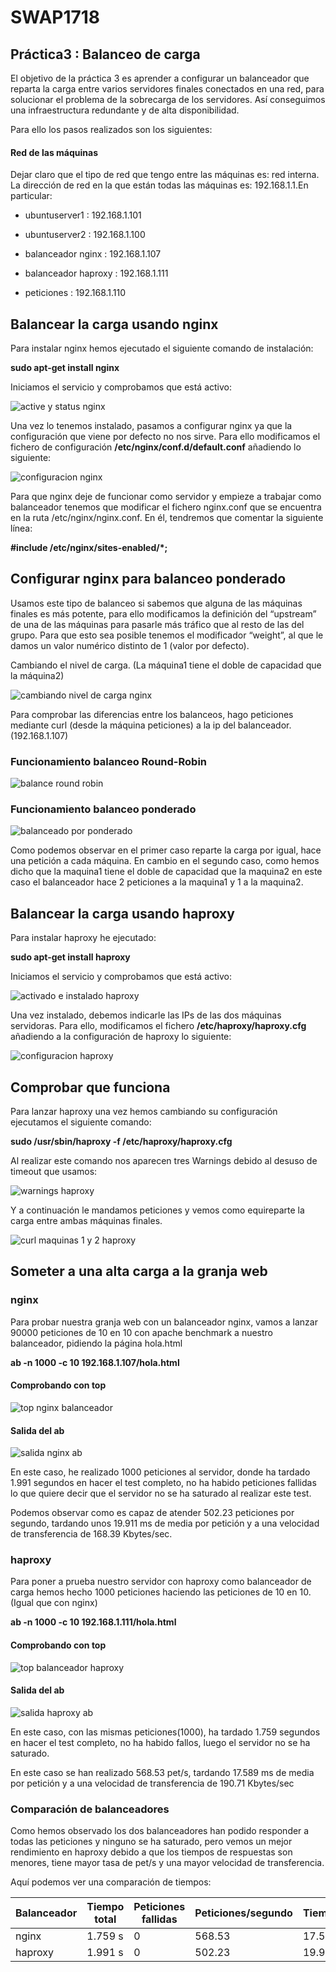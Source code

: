 # SWAP1718
## Práctica3 : Balanceo de carga

El objetivo de la práctica 3 es aprender a configurar un balanceador que reparta la carga entre varios servidores finales conectados en una red, para solucionar el problema de la sobrecarga de los servidores. Así conseguimos una infraestructura redundante y de alta disponibilidad.

Para ello los pasos realizados son los siguientes:

#### Red de las máquinas

Dejar claro que el tipo de red que tengo entre las máquinas es: red interna.
La dirección de red en la que están todas las máquinas es: 192.168.1.1.En particular:

* ubuntuserver1       :   192.168.1.101

* ubuntuserver2       :   192.168.1.100

* balanceador  nginx  :   192.168.1.107

* balanceador haproxy :   192.168.1.111

* peticiones          :   192.168.1.110


## Balancear la carga usando nginx

Para instalar nginx hemos ejecutado el siguiente comando de instalación:

**sudo apt-get install nginx**

Iniciamos el servicio y comprobamos que está activo:

![active y status nginx](https://github.com/JairoLuisAbrilMoya/Swap18-19/blob/master/Practicas/Practica%203/imagenes/activeystatusngingx.png)


Una vez lo tenemos instalado, pasamos a configurar nginx ya que la configuración que viene por defecto no nos sirve.
Para ello modificamos el fichero de configuración **/etc/nginx/conf.d/default.conf** añadiendo lo siguiente:

![configuracion nginx](https://github.com/JairoLuisAbrilMoya/Swap18-19/blob/master/Practicas/Practica%203/imagenes/configuracionnginx.PNG)

Para que nginx deje de funcionar como servidor y empieze a trabajar como balanceador tenemos que modificar el fichero nginx.conf que se encuentra en la ruta /etc/nginx/nginx.conf. En él, tendremos que comentar la siguiente línea:

 **#include /etc/nginx/sites-enabled/*;** 
 
## Configurar nginx para balanceo ponderado

Usamos este tipo de balanceo si sabemos que alguna de las máquinas finales es más potente, para ello modificamos la definición del “upstream” de una de las máquinas para pasarle más tráfico que al resto de las del grupo. Para que esto sea posible tenemos el modificador “weight”, al que le damos un valor numérico distinto de 1 (valor por defecto).

Cambiando el nivel de carga. (La máquina1 tiene el doble de capacidad que la máquina2)

![cambiando nivel de carga nginx](https://github.com/JairoLuisAbrilMoya/Swap18-19/blob/master/Practicas/Practica%203/imagenes/cambiandonivel%20de%20carga%20ngnix.PNG)

Para comprobar las diferencias entre los balanceos, hago peticiones mediante curl (desde la máquina peticiones) a la ip del balanceador. (192.168.1.107)

### Funcionamiento balanceo Round-Robin

![balance round robin](https://github.com/JairoLuisAbrilMoya/Swap18-19/blob/master/Practicas/Practica%203/imagenes/balanceo%20round%20robin.PNG)

### Funcionamiento balanceo ponderado

![balanceado por ponderado](https://github.com/JairoLuisAbrilMoya/Swap18-19/blob/master/Practicas/Practica%203/imagenes/balanceo%20por%20ponderado.PNG)


Como podemos observar en el primer caso reparte la carga por igual, hace una petición a cada máquina. En cambio en el segundo caso, como hemos dicho que la maquina1 tiene el doble de capacidad que la maquina2 en este caso el balanceador hace 2 peticiones a la maquina1 y 1 a la maquina2.

## Balancear la carga usando haproxy

Para instalar haproxy he ejecutado:

**sudo apt-get install haproxy**

Iniciamos el servicio y comprobamos que está activo:

![activado e instalado haproxy](https://github.com/JairoLuisAbrilMoya/Swap18-19/blob/master/Practicas/Practica%203/imagenes/haproxyactivado%20e%20intsalado.PNG)

Una vez instalado, debemos indicarle las IPs de las dos máquinas servidoras.
Para ello, modificamos el fichero **/etc/haproxy/haproxy.cfg** añadiendo a la configuración de haproxy lo siguiente:

![configuracion haproxy](https://github.com/JairoLuisAbrilMoya/Swap18-19/blob/master/Practicas/Practica%203/imagenes/configuracionhaproxy.PNG)

## Comprobar que funciona

Para lanzar haproxy una vez hemos cambiando su configuración ejecutamos el siguiente comando:

**sudo /usr/sbin/haproxy -f /etc/haproxy/haproxy.cfg**

Al realizar este comando nos aparecen tres Warnings debido al desuso de timeout que usamos:

![warnings haproxy](https://github.com/JairoLuisAbrilMoya/Swap18-19/blob/master/Practicas/Practica%203/imagenes/warning%20del%20comando%20debido%20al%20desuso%20de%20timeout.PNG)


Y a continuación le mandamos peticiones y vemos como equireparte la carga entre ambas máquinas finales.

![curl maquinas 1 y 2 haproxy](https://github.com/JairoLuisAbrilMoya/Swap18-19/blob/master/Practicas/Practica%203/imagenes/curl%20de%20maquinas1y2%20para%20haproxy.PNG)


## Someter a una alta carga a la granja web
### nginx

Para probar nuestra granja web con un balanceador nginx, vamos a lanzar 90000 peticiones de 10 en 10 con apache benchmark a nuestro balanceador, pidiendo la página hola.html

**ab -n 1000 -c 10 192.168.1.107/hola.html**

#### Comprobando con top

![top nginx balanceador](https://github.com/JairoLuisAbrilMoya/Swap18-19/blob/master/Practicas/Practica%203/imagenes/topbalanceadornginx.PNG)

#### Salida del ab

![salida nginx ab](https://github.com/JairoLuisAbrilMoya/Swap18-19/blob/master/Practicas/Practica%203/imagenes/salida%20ab%20nginx.PNG)

En este caso, he realizado 1000 peticiones al servidor, donde ha tardado 1.991 segundos en hacer el test completo, no ha habido peticiones fallidas lo que quiere decir que el servidor no se ha saturado al realizar este test.

Podemos observar como es capaz de atender 502.23 peticiones por segundo, tardando unos 19.911 ms de media por petición y a una velocidad de transferencia de 168.39 Kbytes/sec.


### haproxy

Para poner a prueba nuestro servidor con haproxy como balanceador de carga hemos hecho 1000 peticiones haciendo las peticiones de 10 en 10. (Igual que con nginx)

**ab -n 1000 -c 10 192.168.1.111/hola.html**

#### Comprobando con top

![top balanceador haproxy](https://github.com/JairoLuisAbrilMoya/Swap18-19/blob/master/Practicas/Practica%203/imagenes/topbalanceadorhaproxy.PNG)

#### Salida del ab

![salida haproxy ab ](https://github.com/JairoLuisAbrilMoya/Swap18-19/blob/master/Practicas/Practica%203/imagenes/salida%20ab%20haproxy.PNG)

En este caso, con las mismas peticiones(1000), ha tardado 1.759 segundos en hacer el test completo, no ha habido fallos, luego el servidor no se ha saturado.

En este caso se han realizado 568.53 pet/s, tardando 17.589 ms de media por petición y a una velocidad de transferencia de 190.71 Kbytes/sec


### Comparación de balanceadores

Como hemos observado los dos balanceadores han podido responder a todas las peticiones y ninguno se ha saturado, pero vemos un mejor rendimiento en haproxy debido a que los tiempos de respuestas son menores, tiene mayor tasa de pet/s y una mayor velocidad de transferencia.

Aquí podemos ver una comparación de tiempos:

**Balanceador** | **Tiempo total** | **Peticiones fallidas** | **Peticiones/segundo** | **Tiempo/Petición** | **Velocidad de transferencia** 
--- | --- | --- | --- | --- | --- 
nginx | 1.759 s | 0 | 568.53 | 17.589 | 190.71
haproxy | 1.991 s | 0 | 502.23 | 19.911 | 168.39




